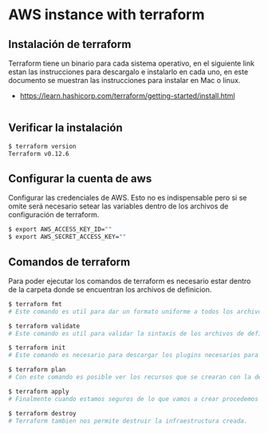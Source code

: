 # AWS instance with terraform
## Instalación de terraform
Terraform tiene un binario para cada sistema operativo, en el siguiente link estan las instrucciones para descargalo e instalarlo en cada uno, en este documento se muestran las instrucciones para instalar en Mac o linux.
- https://learn.hashicorp.com/terraform/getting-started/install.html
```sh
```

## Verificar la instalación 
```sh
$ terraform version
Terraform v0.12.6
```

## Configurar la cuenta de aws
Configurar las credenciales de AWS. Esto no es indispensable pero si se omite será necesario setear las variables dentro de los archivos de configuración de terraform.
```sh
$ export AWS_ACCESS_KEY_ID=""
$ export AWS_SECRET_ACCESS_KEY=""
```

## Comandos de terraform
Para poder ejecutar los comandos de terraform es necesario estar dentro de la carpeta donde se encuentran los archivos de definicion.
```sh
$ terraform fmt
# Este comando es util para dar un formato uniforme a todos los archivos de terraform.
```
```sh
$ terraform validate
# Este comando es util para validar la sintaxis de los archivos de definición de terraform.
```
```sh
$ terraform init
# Este comando es necesario para descargar los plugins necesarios para el provider.
```
```sh
$ terraform plan
# Con este comando es posible ver los recursos que se crearan con la definición.
```
```sh
$ terraform apply
# Finalmente cuando estamos seguros de lo que vamos a crear procedemos a aplicar. Esto creara la infraestructura que definimos que en este caso es una instance en AWS.
```
```sh
$ terraform destroy
# Terraform tambien nos permite destruir la infraestructura creada.
```